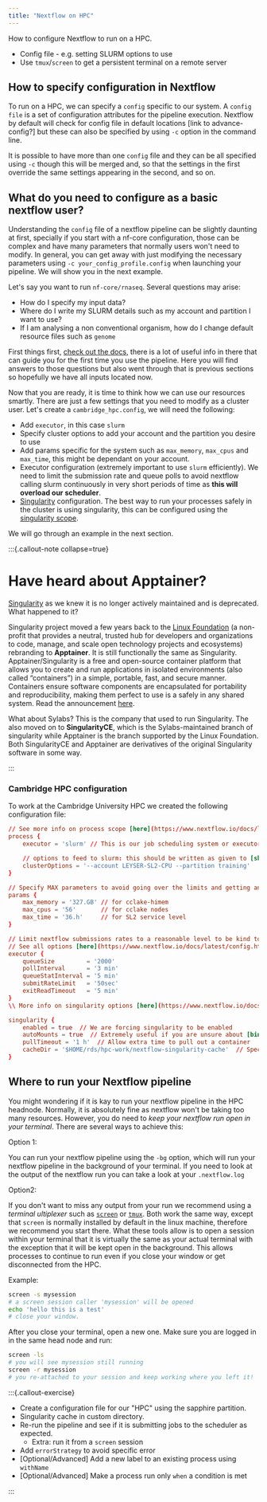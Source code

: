 ```yaml
---
title: "Nextflow on HPC"
---
```


How to configure Nextflow to run on a HPC.

- Config file - e.g. setting SLURM options to use
- Use `tmux`/`screen` to get a persistent terminal on a remote server


## How to specify configuration in Nextflow

To run on a HPC, we can specify a `config` specific to our system. A `config file` is a set of configuration attributes for the pipeline execution. Nextflow by default will check for config file in default locations [link to advance-config?] but these can also be specified by using `-c` option in the command line. 

It is possible to have more than one `config` file and they can be all specified using `-c` though this will be merged and, so that the settings in the first override the same settings appearing in the second, and so on.


## What do you need to configure as a basic nextflow user?
Understanding the `config` file of a nextflow pipeline can be slightly daunting at first, specially if you start with a nf-core configuration, those can be complex and have many parameters that normally users won't need to modify. In general, you can get away with just modifying the necessary parameters using `-c your_config_profile.config` when launching your pipeline. We will show you in the next example.

Let's say you want to run `nf-core/rnaseq`. Several questions may arise:

- How do I specify my input data?
- Where do I write my SLURM details such as my account and partition I want to use?
- If I am analysing a non conventional organism, how do I change default resource files such as `genome`

First things first, [check out the docs](https://nf-co.re/rnaseq/3.14.0/docs/usage/), there is a lot of useful info in there that can guide you for the first time you use the pipeline. Here you will find answers to those questions but also went through that is previous sections so hopefully we have all inputs located now.

Now that you are ready, it is time to think how we can use our resources smartly. There are just a few settings that you need to modify as a cluster user. Let's create a `cambridge_hpc.config`, we will need the following:

- Add `executor`, in this case `slurm`
- Specify cluster options to add your account and the partition you desire to use
- Add params specific for the system such as `max_memory`, `max_cpus` and `max_time`, this might be dependant on your account.
- Executor configuration (extremely important to use `slurm` efficiently). We need to limit the submission rate and queue polls to avoid nextflow calling slurm continuously in very short periods of time as **this will overload our scheduler**.
- [Singularity](https://docs.sylabs.io/guides/3.5/user-guide/introduction.html) configuration. The best way to run your processes safely in the cluster is using singularity, this can be configured using the [singularity scope](https://www.nextflow.io/docs/latest/config.html#scope-singularity).

We will go through an example in the next section.

:::{.callout-note collapse=true}

# Have heard about Apptainer?

[Singularity](https://docs.sylabs.io/guides/3.5/user-guide/introduction.html) as we knew it is no longer actively maintained and is deprecated. What happened to it?

Singularity project moved a few years back to the [Linux Foundation](https://www.linuxfoundation.org/) (a non-profit that provides a neutral, trusted hub for developers and organizations to code, manage, and scale open technology projects and ecosystems) rebranding to **Apptainer**. It is still functionally the same as Singularity. Apptainer/Singularity is a free and open-source container platform that allows you to create and run applications in isolated environments (also called “containers”) in a simple, portable, fast, and secure manner. Containers ensure software components are encapsulated for portability and reproducibility, making them perfect to use is a safely in any shared system. Read the announcement [here](https://apptainer.org/news/community-announcement-20211130/).

What about Sylabs? This is the company that used to run Singularity. The also moved on to **SingularityCE**, which  is the Sylabs-maintained branch of singularity while Apptainer is the branch supported by the Linux Foundation. Both SingularityCE and Apptainer are derivatives of the original Singularity software in some way.

:::

### Cambridge HPC configuration

To work at the Cambridge University HPC we created the following configuration file:

```conf
// See more info on process scope [here](https://www.nextflow.io/docs/latest/config.html#scope-process)
process {
    executor = 'slurm' // This is our job scheduling system or executor

    // options to feed to slurm: this should be written as given to [sbatch](https://slurm.schedmd.com/sbatch.html) command
    clusterOptions = '--account LEYSER-SL2-CPU --partition training' 
}

// Specify MAX parameters to avoid going over the limits and getting an error.
params {
    max_memory = '327.GB' // for cclake-himem
    max_cpus = '56'       // for cclake nodes
    max_time = '36.h'     // for SL2 service level
}

// Limit nextflow submissions rates to a reasonable level to be kind to other users
// See all options [here](https://www.nextflow.io/docs/latest/config.html#scope-executor)
executor {
    queueSize         = '2000'
    pollInterval      = '3 min'
    queueStatInterval = '5 min'
    submitRateLimit   = '50sec'
    exitReadTimeout   = '5 min'
}
\\ More info on singularity options [here](https://www.nextflow.io/docs/latest/config.html#scope-singularity)

singularity {
    enabled = true  // We are forcing singularity to be enabled
    autoMounts = true  // Extremely useful if you are unsure about [binding](https://apptainer.org/user-docs/master/bind_paths_and_mounts.html)
    pullTimeout = '1 h'  // Allow extra time to pull out a container
    cacheDir = '$HOME/rds/hpc-work/nextflow-singularity-cache'  // Specify a cache dir to avoid downloading same containers to different directories.
}
```

## Where to run your Nextflow pipeline

You might wondering if it is kay to run your nextflow pipeline in the HPC headnode. Normally, it is absolutely fine as nextflow won't be taking too many resources. However, you do need to *keep your nextflow run open in your terminal*. There are several ways to achieve this:

Option 1:

You can run your nextflow pipeline using the `-bg` option, which will run your nextflow pipeline in the background of your terminal. If you need to look at the output of the nextflow run you can take a look at your `.nextflow.log`

Option2:

If you don't want to miss any output from your run we recommend using a *terminal ultiplexer* such as [`screen`](https://linuxize.com/post/how-to-use-linux-screen/) or [`tmux`](https://github.com/tmux/tmux/wiki). Both work the same way, except that `screen` is normally installed by default in the linux machine, therefore we recommend you start there. What these tools allow is to open a session within your terminal that it is virtually the same as your actual terminal with the exception that it will be kept open in the background. This allows processes to continue to run even if you close your window or get disconnected from the HPC.

Example:

```bash
screen -s mysession
# a screen session caller 'mysession' will be opened
echo 'hello this is a test'
# close your window.
```

After you close your terminal, open a new one. Make sure you are logged in in the same head node and run:

```bash
screen -ls
# you will see mysession still running
screen -r mysession
# you re-attached to your session and keep working where you left it!
```


:::{.callout-exercise}

- Create a configuration file for our "HPC" using the sapphire partition.
- Singularity cache in custom directory.
- Re-run the pipeline and see if it is submitting jobs to the scheduler as expected.
  - Extra: run it from a `screen` session
- Add `errorStrategy` to avoid specific error
- [Optional/Advanced] Add a new label to an existing process using `withName`
- [Optional/Advanced] Make a process run only `when` a condition is met

:::